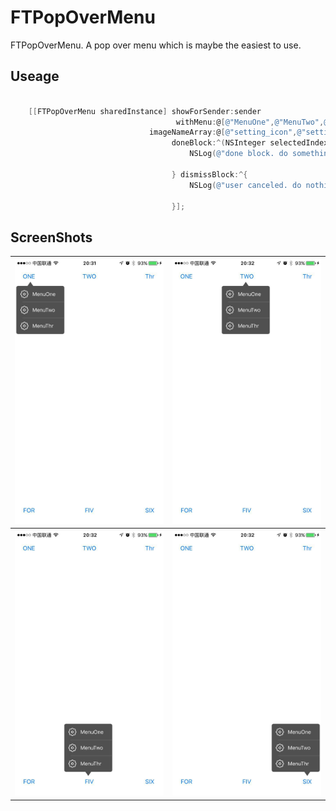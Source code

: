 # FTPopOverMenu

FTPopOverMenu. A pop over menu which is maybe the easiest to use.

## Useage



```objective-c

    [[FTPopOverMenu sharedInstance] showForSender:sender
                                     withMenu:@[@"MenuOne",@"MenuTwo",@"MenuThr"]
                               imageNameArray:@[@"setting_icon",@"setting_icon",@"setting_icon"]
                                    doneBlock:^(NSInteger selectedIndex) {
                                        NSLog(@"done block. do something. selectedIndex : %ld", (long)selectedIndex);
                                        
                                    } dismissBlock:^{
                                        NSLog(@"user canceled. do nothing.");
                                        
                                    }];

```
## ScreenShots

<table border = "0">
	<tr>
		<th><img src="/ScreenShots/ScreenShot01.jpg" width="400"/></th>
		<th><img src="/ScreenShots/ScreenShot02.jpg" width="400"/></th>
	</tr>
	<tr>
		<th><img src="/ScreenShots/ScreenShot03.jpg" width="400"/></th>
		<th><img src="/ScreenShots/ScreenShot04.jpg" width="400"/></th>
	</tr>
</table>
